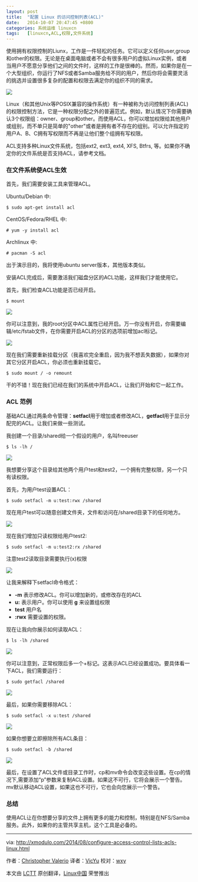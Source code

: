```yaml
---
layout: post
title:	"配置 Linux 的访问控制列表(ACL)"
date:	2014-10-07 20:47:45 +0800 
categories:	系统运维 linuxcn 
tags:	[linuxcn,ACL,权限,文件系统]
---
```



使用拥有权限控制的Liunx，工作是一件轻松的任务。它可以定义任何user,group和other的权限。无论是在桌面电脑或者不会有很多用户的虚拟Linux实例，或者当用户不愿意分享他们之间的文件时，这样的工作是很棒的。然而，如果你是在一个大型组织，你运行了NFS或者Samba服务给不同的用户，然后你将会需要灵活的挑选并设置很多复杂的配置和权限去满足你的组织不同的需求。


![](/Asserts/Images/album/201410/07/204750yyt9oin8pqpinsge.jpg)


Linux（和其他Unix等POSIX兼容的操作系统）有一种被称为访问控制列表(ACL)的权限控制方法，它是一种权限分配之外的普遍范式。例如，默认情况下你需要确认3个权限组：owner、group和other。而使用ACL，你可以增加权限给其他用户或组别，而不单只是简单的"other"或者是拥有者不存在的组别。可以允许指定的用户A、B、C拥有写权限而不再是让他们整个组拥有写权限。


ACL支持多种Linux文件系统，包括ext2, ext3, ext4, XFS, Btfrs, 等。如果你不确定你的文件系统是否支持ACL，请参考文档。


### 在文件系统使ACL生效


首先，我们需要安装工具来管理ACL。


Ubuntu/Debian 中:



```
$ sudo apt-get install acl

```

CentOS/Fedora/RHEL 中:



```
# yum -y install acl

```

Archlinux 中:



```
# pacman -S acl

```

出于演示目的，我将使用ubuntu server版本，其他版本类似。


安装ACL完成后，需要激活我们磁盘分区的ACL功能，这样我们才能使用它。


首先，我们检查ACL功能是否已经开启。



```
$ mount

```

![](/Asserts/Images/album/201410/07/204753evycy9cfry8z8cyr.jpg)


你可以注意到，我的root分区中ACL属性已经开启。万一你没有开启，你需要编辑/etc/fstab文件，在你需要开启ACL的分区的选项前增加acl标记。


![](/Asserts/Images/album/201410/07/204404oa8gsl6d6dgsjpl6.jpg)


现在我们需要重新挂载分区（我喜欢完全重启，因为我不想丢失数据），如果你对其它分区开启ACL，你必须也重新挂载它。



```
$ sudo mount / -o remount

```

干的不错！现在我们已经在我们的系统中开启ACL，让我们开始和它一起工作。


### ACL 范例


基础ACL通过两条命令管理：**setfacl**用于增加或者修改ACL，**getfacl**用于显示分配完的ACL。让我们来做一些测试。


我创建一个目录/shared给一个假设的用户，名叫freeuser



```
$ ls -lh /

```

![](/Asserts/Images/album/201410/07/204756oxx3y1jh5z6z5j88.jpg)


我想要分享这个目录给其他两个用户test和test2，一个拥有完整权限，另一个只有读权限。


首先，为用户test设置ACL：



```
$ sudo setfacl -m u:test:rwx /shared

```

现在用户test可以随意创建文件夹，文件和访问在/shared目录下的任何地方。


![](/Asserts/Images/album/201410/07/204758kgdg88i7ugy6eudy.jpg)


现在我们增加只读权限给用户test2:



```
$ sudo setfacl -m u:test2:rx /shared

```

注意test2读取目录需要执行(x)权限


![](/Asserts/Images/album/201410/07/204759rdxji39gq5p3cdni.jpg)


让我来解释下setfacl命令格式：


* **-m** 表示修改ACL。你可以增加新的，或修改存在的ACL
* **u:** 表示用户。你可以使用 **g** 来设置组权限
* **test** 用户名
* **:rwx** 需要设置的权限。


现在让我向你展示如何读取ACL：



```
$ ls -lh /shared

```

![](/Asserts/Images/album/201410/07/204445murozr1rhnllt96e.jpg)


你可以注意到，正常权限后多一个+标记。这表示ACL已经设置成功。要具体看一下ACL，我们需要运行：



```
$ sudo getfacl /shared

```

![](/Asserts/Images/album/201410/07/204801gthgg8yqq8tq9ttc.jpg)


最后，如果你需要移除ACL：



```
$ sudo setfacl -x u:test /shared

```

![](/Asserts/Images/album/201410/07/204803kdqdq99t4gpqkq94.jpg)


如果你想要立即擦除所有ACL条目：



```
$ sudo setfacl -b /shared

```

![](/Asserts/Images/album/201410/07/204805n2s88w4418t64zrg.jpg)


最后，在设置了ACL文件或目录工作时，cp和mv命令会改变这些设置。在cp的情况下,需要添加“p”参数来复制ACL设置。如果这不可行，它将会展示一个警告。mv默认移动ACL设置，如果这也不可行，它也会向您展示一个警告。


### 总结


使用ACL让在你想要分享的文件上拥有更多的能力和控制，特别是在NFS/Samba服务。此外，如果你的主管共享主机，这个工具是必备的。




---


via: <http://xmodulo.com/2014/08/configure-access-control-lists-acls-linux.html>


作者：[Christopher Valerio](http://xmodulo.com/author/valerio) 译者：[VicYu](http://www.vicyu.net) 校对：[wxy](https://github.com/wxy)


本文由 [LCTT](https://github.com/LCTT/TranslateProject) 原创翻译，[Linux中国](http://linux.cn/) 荣誉推出
